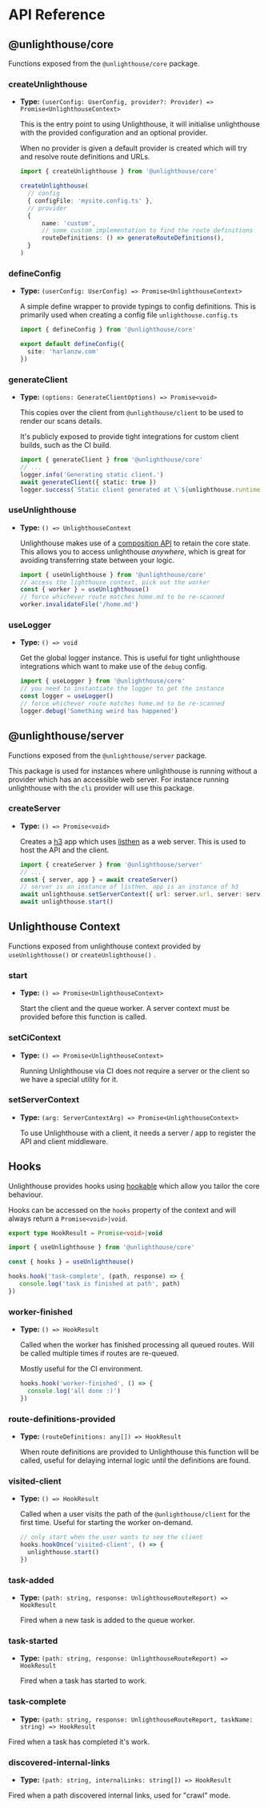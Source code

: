 # API Reference

<sponsor-banner />

## @unlighthouse/core

Functions exposed from the `@unlighthouse/core` package.

### createUnlighthouse

- **Type:** `(userConfig: UserConfig, provider?: Provider) => Promise<UnlighthouseContext>`

  This is the entry point to using Unlighthouse, it will initialise unlighthouse with the provided configuration and an optional provider.

  When no provider is given a default provider is created which will try and resolve route definitions and URLs.

  ```ts
  import { createUnlighthouse } from '@unlighthouse/core'

  createUnlighthouse(
    // config
    { configFile: 'mysite.config.ts' },
    // provider
    { 
        name: 'custom',
        // some custom implementation to find the route definitions
        routeDefinitions: () => generateRouteDefinitions(),
    }
  )
  ```
  
### defineConfig

- **Type:** `(userConfig: UserConfig) => Promise<UnlighthouseContext>`

  A simple define wrapper to provide typings to config definitions. This is primarily used when creating a 
  config file `unlighthouse.config.ts`

  ```ts
  import { defineConfig } from '@unlighthouse/core'

  export default defineConfig({
    site: 'harlanzw.com'
  })
  ```
  
### generateClient

- **Type:** `(options: GenerateClientOptions) => Promise<void>`

  This copies over the client from `@unlighthouse/client` to be used to render our scans details.

  It's publicly exposed to provide tight integrations for custom client builds, such as the CI build.

  ```ts
  import { generateClient } from '@unlighthouse/core'
  // ...
  logger.info('Generating static client.')
  await generateClient({ static: true })
  logger.success(`Static client generated at \`${unlighthouse.runtimeSettings.generatedClientPath}\`, ready for hosting.`)
  ```  
  
### useUnlighthouse

- **Type:** `() => UnlighthouseContext`

  Unlighthouse makes use of a [composition API](https://github.com/unjs/unctx) to retain the core state. This allows you to access unlighthouse _anywhere_, 
  which is great for avoiding transferring state between your logic.

  ```ts
  import { useUnlighthouse } from '@unlighthouse/core'
  // access the lighthouse context, pick out the worker
  const { worker } = useUnlighthouse()
  // force whichever route matches home.md to be re-scanned
  worker.invalidateFile('/home.md')
  ```

### useLogger

- **Type:** `() => void`

  Get the global logger instance. This is useful for tight unlighthouse integrations which want to make use of the
  `debug` config.

  ```ts
  import { useLogger } from '@unlighthouse/core'
  // you need to instantiate the logger to get the instance
  const logger = useLogger()
  // force whichever route matches home.md to be re-scanned
  logger.debug('Something weird has happened')
  ```

## @unlighthouse/server

Functions exposed from the `@unlighthouse/server` package.

This package is used for instances where unlighthouse is running without a provider which has an accessible web server. For instance
running unlighthouse with the `cli` provider will use this package.

### createServer

- **Type:** `() => Promise<void>`

  Creates a [h3](https://github.com/unjs/h3) app which uses [listhen](https://github.com/unjs/listhen) as a web server.
  This is used to host the API and the client. 

  ```ts
  import { createServer } from '@unlighthouse/server'
  // ...
  const { server, app } = await createServer()
  // server is an instance of listhen, app is an instance of h3
  await unlighthouse.setServerContext({ url: server.url, server: server.server, app })
  await unlighthouse.start()
  ```
  
## Unlighthouse Context

Functions exposed from unlighthouse context provided by `useUnlighthouse()` or `createUnlighthouse()` .

### start

- **Type:** `() => Promise<UnlighthouseContext>`

  Start the client and the queue worker. A server context must be provided before this function is called.

### setCiContext

- **Type:** `() => Promise<UnlighthouseContext>`

  Running Unlighthouse via CI does not require a server or the client so we have a special utility for it.

### setServerContext

- **Type:** `(arg: ServerContextArg) => Promise<UnlighthouseContext>`

  To use Unlighthouse with a client, it needs a server / app to register the API and client middleware.

## Hooks

Unlighthouse provides hooks using [hookable](https://github.com/unjs/hookable) which allow you tailor the core behaviour.

Hooks can be accessed on the `hooks` property of the context and will always return a `Promise<void>|void`.

```ts
export type HookResult = Promise<void>|void
```

```ts
import { useUnlighthouse } from '@unlighthouse/core'

const { hooks } = useUnlighthouse()

hooks.hook('task-complete', (path, response) => {
   console.log('task is finished at path', path)
})
```

### worker-finished

- **Type:** `() => HookResult`

  Called when the worker has finished processing all queued routes. Will be called multiple times if routes are re-queued.

  Mostly useful for the CI environment.

  ```ts
  hooks.hook('worker-finished', () => {
    console.log('all done :)')
  })
  ```

### route-definitions-provided

- **Type:** `(routeDefinitions: any[]) => HookResult`

  When route definitions are provided to Unlighthouse this function will be called, useful for delaying internal logic
  until the definitions are found.

### visited-client

- **Type:** `() => HookResult`

  Called when a user visits the path of the `@unlighthouse/client` for the first time. Useful for starting the worker on-demand.

  ```ts
  // only start when the user wants to see the client
  hooks.hookOnce('visited-client', () => {
    unlighthouse.start()
  })
  ```

### task-added

- **Type:** `(path: string, response: UnlighthouseRouteReport) => HookResult`

  Fired when a new task is added to the queue worker.

### task-started

- **Type:** `(path: string, response: UnlighthouseRouteReport) => HookResult`

  Fired when a task has started to work.

### task-complete

- **Type:** `(path: string, response: UnlighthouseRouteReport, taskName: string) => HookResult`

Fired when a task has completed it's work.

### discovered-internal-links

- **Type:** `(path: string, internalLinks: string[]) => HookResult`

Fired when a path discovered internal links, used for "crawl" mode.
